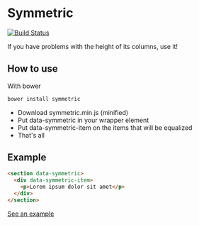 Symmetric
=========
[![Build Status](https://travis-ci.org/matheuslc/symmetric.svg)](https://travis-ci.org/matheuslc/symmetric)

If you have problems with the height of its columns, use it!


## How to use

With bower

```bash
bower install symmetric
```


* Download symmetric.min.js (minified)
* Put data-symmetric in your wrapper element
* Put data-symmetric-item on the items that will be equalized
* That's all

## Example

```html
<section data-symmetric>
  <div data-symmetric-item>
    <p>Lorem ipsum dolor sit amet</p>
  </div>
</section>
```

[See an example](http://matheuslc.com/symmetric/examples/)
